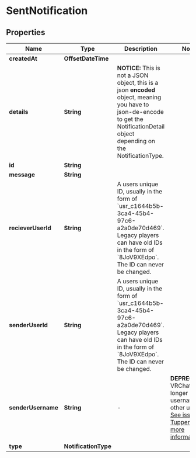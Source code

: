

# SentNotification



## Properties

| Name | Type | Description | Notes |
|------------ | ------------- | ------------- | -------------|
|**createdAt** | **OffsetDateTime** |  |  |
|**details** | **String** | **NOTICE:** This is not a JSON object, this is a json **encoded** object, meaning you have to json-de-encode to get the NotificationDetail object depending on the NotificationType. |  |
|**id** | **String** |  |  |
|**message** | **String** |  |  |
|**recieverUserId** | **String** | A users unique ID, usually in the form of &#x60;usr_c1644b5b-3ca4-45b4-97c6-a2a0de70d469&#x60;. Legacy players can have old IDs in the form of &#x60;8JoV9XEdpo&#x60;. The ID can never be changed. |  |
|**senderUserId** | **String** | A users unique ID, usually in the form of &#x60;usr_c1644b5b-3ca4-45b4-97c6-a2a0de70d469&#x60;. Legacy players can have old IDs in the form of &#x60;8JoV9XEdpo&#x60;. The ID can never be changed. |  |
|**senderUsername** | **String** | -| **DEPRECATED:** VRChat API no longer return usernames of other users. [See issue by Tupper for more information](https://github.com/pypy-vrc/VRCX/issues/429). |  [optional] |
|**type** | **NotificationType** |  |  |



